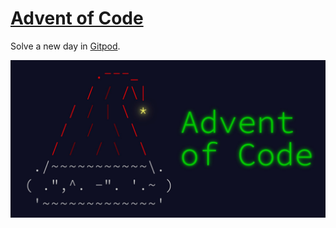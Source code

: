 # [Advent of Code](https://adventofcode.com)

Solve a new day in [Gitpod](https://gitpod.io/#https://github.com/cascandaliato/Advent-of-Code).

[![Advent of Code ASCII Art](advent-of-code-ascii.jpg)](https://adventofcode.com)
